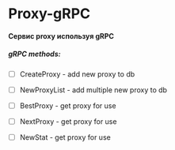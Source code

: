 # Proxy-gRPC
#### Сервис proxy используя gRPC

##### gRPC methods:

* [ ] CreateProxy - add new proxy to db

* [ ] NewProxyList - add multiple new proxy to db 
* [ ] BestProxy - get proxy for use
* [ ] NextProxy - get proxy for use
* [ ] NewStat - get proxy for use
  
